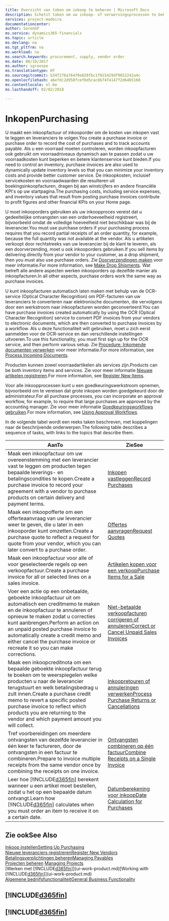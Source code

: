 ```yaml
---
title: Overzicht van taken om inkoop te beheren | Microsoft Docs
description: Schetst taken om uw inkoop- of verwervingsprocessen te beheren, onder andere hoe inkoopfacturen en inkooporders werken.
services: project-madeira
documentationcenter: 
author: SorenGP
ms.service: dynamics365-financials
ms.topic: article
ms.devlang: na
ms.tgt_pltfrm: na
ms.workload: na
ms.search.keywords: procurement, supply, vendor order
ms.date: 08/10/2017
ms.author: sgroespe
ms.translationtype: HT
ms.sourcegitcommit: b34f276a764f0e828fbc1f015429df9852242a4c
ms.openlocfilehash: a6efdc2d958fcef6d5cac8b74f4147f2d6465160
ms.contentlocale: nl-be
ms.lasthandoff: 02/02/2018

---
```

# <a name="purchasing"></a><span data-ttu-id="9e50c-103">Inkopen</span><span class="sxs-lookup"><span data-stu-id="9e50c-103">Purchasing</span></span>
<span data-ttu-id="9e50c-104">U maakt een inkoopfactuur of inkooporder om de kosten van inkopen vast te leggen en leveranciers te volgen.</span><span class="sxs-lookup"><span data-stu-id="9e50c-104">You create a purchase invoice or purchase order to record the cost of purchases and to track accounts payable.</span></span> <span data-ttu-id="9e50c-105">Als u een voorraad moeten controleren, worden inkoopfacturen ook gebruikt om voorraadniveaus dynamisch aan te passen zodat u uw voorraadkosten kunt beperken en betere klantenservice kunt bieden.</span><span class="sxs-lookup"><span data-stu-id="9e50c-105">If you need to control an inventory, purchase invoices are also used to dynamically update inventory levels so that you can minimize your inventory costs and provide better customer service.</span></span> <span data-ttu-id="9e50c-106">De inkoopkosten, inclusief servicekosten en voorraadwaarden die resulteren uit boekingsinkoopfacturen, dragen bij aan winstcijfers en andere financiële KPI's op uw startpagina.</span><span class="sxs-lookup"><span data-stu-id="9e50c-106">The purchasing costs, including service expenses, and inventory values that result from posting purchase invoices contribute to profit figures and other financial KPIs on your Home page.</span></span>

<span data-ttu-id="9e50c-107">U moet inkooporders gebruiken als uw inkoopproces vereist dat u gedeeltelijke ontvangsten van een orderhoeveelheid registreert, bijvoorbeeld omdat de volledige hoeveelheid niet beschikbaar was bij de leverancier.</span><span class="sxs-lookup"><span data-stu-id="9e50c-107">You must use purchase orders if your purchasing process requires that you record partial receipts of an order quantity, for example, because the full quantity was not available at the vendor.</span></span> <span data-ttu-id="9e50c-108">Als u artikelen verkoopt door rechtstreeks van uw leverancier bij de klant te leveren, als een doorverzending, moet u ook inkooporders gebruiken.</span><span class="sxs-lookup"><span data-stu-id="9e50c-108">If you sell items by delivering directly from your vendor to your customer, as a drop shipment, then you must also use purchase orders.</span></span> <span data-ttu-id="9e50c-109">Zie [Doorverzendingen maken](sales-how-drop-shipment.md) voor meer informatie.</span><span class="sxs-lookup"><span data-stu-id="9e50c-109">For more information, see [Make Drop Shipments](sales-how-drop-shipment.md).</span></span> <span data-ttu-id="9e50c-110">Wat betreft alle andere aspecten werken inkooporders op dezelfde manier als inkoopfacturen.</span><span class="sxs-lookup"><span data-stu-id="9e50c-110">In all other aspects, purchase orders work the same way as purchase invoices.</span></span>

<span data-ttu-id="9e50c-111">U kunt inkoopfacturen automatisch laten maken met behulp van de OCR-service (Optical Character Recognition) om PDF-facturen van uw leveranciers te converteren naar elektronische documenten, die vervolgens door een werkstroom naar inkoopfacturen worden geconverteerd.</span><span class="sxs-lookup"><span data-stu-id="9e50c-111">You can have purchase invoices created automatically by using the OCR (Optical Character Recognition) service to convert PDF invoices from your vendors to electronic documents, which are then converted to purchase invoices by a workflow.</span></span> <span data-ttu-id="9e50c-112">Als u deze functionaliteit wilt gebruiken, moet u zich eerst aanmelden voor de OCR-service en dan verschillende instellingen uitvoeren.</span><span class="sxs-lookup"><span data-stu-id="9e50c-112">To use this functionality, you must first sign up for the OCR service, and then perform various setup.</span></span> <span data-ttu-id="9e50c-113">Zie [Procedure: Inkomende documenten verwerken](across-process-income-documents.md) voor meer informatie.</span><span class="sxs-lookup"><span data-stu-id="9e50c-113">For more information, see [Process Incoming Documents](across-process-income-documents.md).</span></span>      

<span data-ttu-id="9e50c-114">Producten kunnen zowel voorraadartikelen als services zijn.</span><span class="sxs-lookup"><span data-stu-id="9e50c-114">Products can be both inventory items and services.</span></span> <span data-ttu-id="9e50c-115">Zie voor meer informatie [Nieuwe artikelen registreren](inventory-how-register-new-items.md).</span><span class="sxs-lookup"><span data-stu-id="9e50c-115">For more information, see [Register New Items](inventory-how-register-new-items.md).</span></span>

<span data-ttu-id="9e50c-116">Voor alle inkoopprocessen kunt u een goedkeuringswerkstroom opnemen, bijvoorbeeld om te vereisen dat grote inkopen worden goedgekeurd door de administrateur.</span><span class="sxs-lookup"><span data-stu-id="9e50c-116">For all purchase processes, you can incorporate an approval workflow, for example, to require that large purchases are approved by the accounting manager.</span></span> <span data-ttu-id="9e50c-117">Zie voor meer informatie [Goedkeuringsworkflows gebruiken](across-how-use-approval-workflows.md).</span><span class="sxs-lookup"><span data-stu-id="9e50c-117">For more information, see [Using Approval Workflows](across-how-use-approval-workflows.md).</span></span>

<span data-ttu-id="9e50c-118">In de volgende tabel wordt een reeks taken beschreven, met koppelingen naar de beschrijvende onderwerpen.</span><span class="sxs-lookup"><span data-stu-id="9e50c-118">The following table describes a sequence of tasks, with links to the topics that describe them.</span></span>

| <span data-ttu-id="9e50c-119">Aan</span><span class="sxs-lookup"><span data-stu-id="9e50c-119">To</span></span> | <span data-ttu-id="9e50c-120">Zie</span><span class="sxs-lookup"><span data-stu-id="9e50c-120">See</span></span> |
| --- | --- |
| <span data-ttu-id="9e50c-121">Maak een inkoopfactuur om uw overeenstemming met een leverancier vast te leggen om producten tegen bepaalde leverings- en betalingscondities te kopen.</span><span class="sxs-lookup"><span data-stu-id="9e50c-121">Create a purchase invoice to record your agreement with a vendor to purchase products on certain delivery and payment terms.</span></span> |[<span data-ttu-id="9e50c-122">Inkopen vastleggen</span><span class="sxs-lookup"><span data-stu-id="9e50c-122">Record Purchases</span></span>](purchasing-how-record-purchases.md) |
|<span data-ttu-id="9e50c-123">Maak een inkoopofferte om een offerteaanvraag van uw leverancier weer te geven, die u later in een inkooporder kunt omzetten.</span><span class="sxs-lookup"><span data-stu-id="9e50c-123">Create a purchase quote to reflect a request for quote from your vendor, which you can later convert to a purchase order.</span></span>|[<span data-ttu-id="9e50c-124">Offertes aanvragen</span><span class="sxs-lookup"><span data-stu-id="9e50c-124">Request Quotes</span></span>](purchasing-how-request-quotes.md)|
| <span data-ttu-id="9e50c-125">Maak een inkoopfactuur voor alle of voor geselecteerde regels op een verkoopfactuur.</span><span class="sxs-lookup"><span data-stu-id="9e50c-125">Create a purchase invoice for all or selected lines on a sales invoice.</span></span> |[<span data-ttu-id="9e50c-126">Artikelen kopen voor een verkoop</span><span class="sxs-lookup"><span data-stu-id="9e50c-126">Purchase Items for a Sale</span></span>](purchasing-how-purchase-products-sale.md) |
| <span data-ttu-id="9e50c-127">Voer een actie op een onbetaalde, geboekte inkoopfactuur uit om automatisch een creditmemo te maken en de inkoopfactuur te annuleren of opnieuw te maken zodat u correcties kunt aanbrengen.</span><span class="sxs-lookup"><span data-stu-id="9e50c-127">Perform an action on an unpaid posted purchase invoice to automatically create a credit memo and either cancel the purchase invoice or recreate it so you can make corrections.</span></span> |[<span data-ttu-id="9e50c-128">Niet-betaalde verkoopfacturen corrigeren of annuleren</span><span class="sxs-lookup"><span data-stu-id="9e50c-128">Correct or Cancel Unpaid Sales Invoices</span></span>](purchasing-how-correct-cancel-unpaid-purchase-invoices.md) |
| <span data-ttu-id="9e50c-129">Maak een inkoopcreditnota om een bepaalde geboekte inkoopfactuur terug te boeken om te weerspiegelen welke producten u naar de leverancier terugstuurt en welk betalingsbedrag u zult innen.</span><span class="sxs-lookup"><span data-stu-id="9e50c-129">Create a purchase credit memo to revert a specific posted purchase invoice to reflect which products you are returning to the vendor and which payment amount you will collect.</span></span> |[<span data-ttu-id="9e50c-130">Inkoopretouren of annuleringen verwerken</span><span class="sxs-lookup"><span data-stu-id="9e50c-130">Process Purchase Returns or Cancellations</span></span>](purchasing-how-register-new-vendors.md) |
|<span data-ttu-id="9e50c-131">Tref voorbereidingen om meerdere ontvangsten van dezelfde leverancier in één keer te factureren, door de ontvangsten in een factuur te combineren.</span><span class="sxs-lookup"><span data-stu-id="9e50c-131">Prepare to invoice multiple receipts from the same vendor once by combining the receipts on one invoice.</span></span>|[<span data-ttu-id="9e50c-132">Ontvangsten combineren op één factuur</span><span class="sxs-lookup"><span data-stu-id="9e50c-132">Combine Receipts on a Single Invoice</span></span>](purchasing-how-to-combine-receipts.md)|
| <span data-ttu-id="9e50c-133">Leer hoe [!INCLUDE[d365fin](includes/d365fin_md.md)] berekent wanneer u een artikel moet bestellen, zodat u het op een bepaalde datum ontvangt.</span><span class="sxs-lookup"><span data-stu-id="9e50c-133">Learn how [!INCLUDE[d365fin](includes/d365fin_md.md)] calculates when you must order an item to receive it on a certain date.</span></span>|[<span data-ttu-id="9e50c-134">Datumberekening voor inkoop</span><span class="sxs-lookup"><span data-stu-id="9e50c-134">Date Calculation for Purchases</span></span>](purchasing-date-calculation-for-purchases.md)|

## <a name="see-also"></a><span data-ttu-id="9e50c-135">Zie ook</span><span class="sxs-lookup"><span data-stu-id="9e50c-135">See Also</span></span>
[<span data-ttu-id="9e50c-136">Inkoop instellen</span><span class="sxs-lookup"><span data-stu-id="9e50c-136">Setting Up Purchasing</span></span>](purchasing-setup-purchasing.md)  
[<span data-ttu-id="9e50c-137">Nieuwe leveranciers registreren</span><span class="sxs-lookup"><span data-stu-id="9e50c-137">Register New Vendors</span></span>](purchasing-how-register-new-vendors.md)  
[<span data-ttu-id="9e50c-138">Betalingsverplichtingen beheren</span><span class="sxs-lookup"><span data-stu-id="9e50c-138">Managing Payables</span></span>](payables-manage-payables.md)  
<span data-ttu-id="9e50c-139">[Projecten beheren](projects-manage-projects.md)  </span><span class="sxs-lookup"><span data-stu-id="9e50c-139">[Managing Projects](projects-manage-projects.md)  </span></span>  
<span data-ttu-id="9e50c-140">[Werken met [!INCLUDE[d365fin](includes/d365fin_md.md)]](ui-work-product.md)</span><span class="sxs-lookup"><span data-stu-id="9e50c-140">[Working with [!INCLUDE[d365fin](includes/d365fin_md.md)]](ui-work-product.md)</span></span>  
[<span data-ttu-id="9e50c-141">Algemene bedrijfsfunctionaliteit</span><span class="sxs-lookup"><span data-stu-id="9e50c-141">General Business Functionality</span></span>](ui-across-business-areas.md)

## [!INCLUDE[d365fin](includes/free_trial_md.md)]  
## [!INCLUDE[d365fin](includes/training_link_md.md)]

